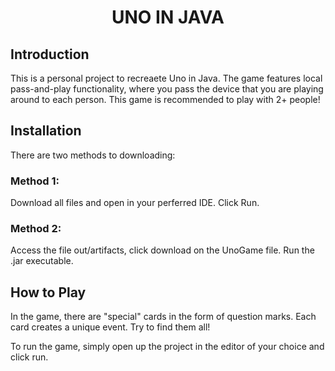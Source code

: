# <p align="center"> UNO IN JAVA  </p>

## Introduction
This is a personal project to recreaete Uno in Java. The game features local pass-and-play functionality, where you pass the device that you are playing around to each person. 
This game is recommended to play with 2+ people! 

## Installation
There are two methods to downloading:

### Method 1:
Download all files and open in your perferred IDE. 
Click Run.

### Method 2:
Access the file out/artifacts, click download on the UnoGame file.
Run the .jar executable. 



## How to Play
In the game, there are "special" cards in the form of question marks. Each card creates a unique event. Try to find them all!

To run the game, simply open up the project in the editor of your choice and click run. 
